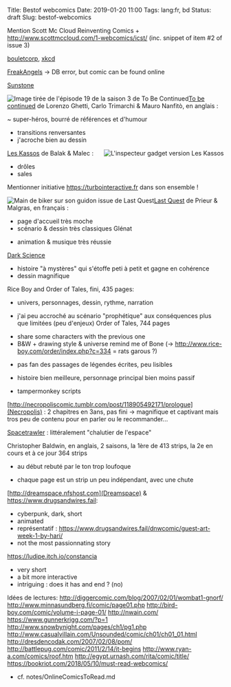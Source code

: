 Title: Bestof webcomics
Date: 2019-01-20 11:00
Tags: lang:fr, bd
Status: draft
Slug: bestof-webcomics

Mention Scott Mc Cloud Reinventing Comics + http://www.scottmccloud.com/1-webcomics/icst/ (inc. snippet of item #2 of issue 3)

[bouletcorp](http://www.bouletcorp.com), [xkcd](http://xkcd.com)

[FreakAngels](http://www.freakangels.com) -> DB error, but comic can be found online

[Sunstone](https://www.deviantart.com/shiniez/gallery/35675685/sunstone-chapter1)

<img alt="Image tirée de l'épisode 19 de la saison 3 de To Be Continued" src="images/2019/02/to-be-continued.jpg" class="left">

[To be continued](http://tobecontinuedcomic.com/webcomic) de Lorenzo Ghetti, Carlo Trimarchi & Mauro Nanfitò, en anglais :

~ super-héros, bourré de références et d'humour
+ transitions renversantes
+ j'acroche bien au dessin

<img alt="L'inspecteur gadget version Les Kassos" src="images/2019/02/kassos.jpg" class="right">

[Les Kassos](https://turbointeractive.fr/series/les-kassos/) de Balak & Malec :

+ drôles
+ sales

Mentionner initiative https://turbointeractive.fr dans son ensemble !

<img alt="Main de biker sur son guidon issue de Last Quest" src="images/2019/02/last-quest.gif" class="left">

[Last Quest](http://prieur-malgras.com/lastquest/FR/index.html) de Prieur & Malgras, en français :

- page d'accueil très moche
- scénario & dessin très classiques Glénat
+ animation & musique très réussie

[Dark Science](http://dresdencodak.com/2010/06/03/dark-science-01/)

+ histoire "à mystères" qui s'étoffe peti à petit et gagne en cohérence
+ dessin magnifique


Rice Boy and Order of Tales, fini, 435 pages:
+ univers, personnages, dessin, rythme, narration
- j'ai peu accroché au scénario "prophétique" aux conséquences plus que limitées (peu d'enjeux)
Order of Tales, 744 pages
+ share some characters with the previous one
+ B&W + drawing style & universe remind me of Bone (-> http://www.rice-boy.com/order/index.php?c=334 = rats garous ?)
- pas fan des passages de légendes écrites, peu lisibles
+ histoire bien meilleure, personnage principal bien moins passif

+ tampermonkey scripts

[http://necropoliscomic.tumblr.com/post/118905492171/prologue](Necropolis) : 2 chapitres en 3ans, pas fini -> magnifique et captivant mais tros peu de contenu pour en parler ou le recommander...

[Spacetrawler](https://www.baldwinpage.com/spacetrawler/2010/05/03/spacetrawler-37/) : littéralement "chalutier de l'espace"
<!-- $$('#container li > a').filter(e => e.textContent.includes('/10 ') || e.textContent.includes('/11 ') || e.textContent.includes('/12 ') || e.textContent.includes('/13 ')).length -->
<!-- $$('#container li > a').filter(e => e.textContent.includes('/16 ') || e.textContent.includes('/17 ') || e.textContent.includes('/18 ') || e.textContent.includes('/19 ')).length -->
Christopher Baldwin, en anglais, 2 saisons, la 1ère de 413 strips, la 2e en cours et à ce jour 364 strips
- au début rebuté par le ton trop loufoque
+ chaque page est un strip un peu indépendant, avec une chute

[http://dreamspace.nfshost.com](Dreamspace) & https://www.drugsandwires.fail:
+ cyberpunk, dark, short
+ animated
+ représentatif : https://www.drugsandwires.fail/dnwcomic/guest-art-week-1-by-hari/
+ not the most passionnating story

https://ludipe.itch.io/constancia

+ very short
+ a bit more interactive
+ intriguing : does it has and end ? (no)


Idées de lectures:
http://diggercomic.com/blog/2007/02/01/wombat1-gnorf/
http://www.minnasundberg.fi/comic/page01.php
http://bird-boy.com/comic/volume-i-page-01/
http://nwain.com/
https://www.gunnerkrigg.com/?p=1
http://www.snowbynight.com/pages/ch1/pg1.php
http://www.casualvillain.com/Unsounded/comic/ch01/ch01_01.html
http://dresdencodak.com/2007/02/08/pom/
http://battlepug.com/comic/2011/2/14/it-begins
http://www.ryan-a.com/comics/roof.htm
http://egypt.urnash.com/rita/comic/title/
https://bookriot.com/2018/05/10/must-read-webcomics/

+ cf. notes/OnlineComicsToRead.md


<style>
article img { max-height: 20rem; }
img.left  { float: left; }
img.right { float: right; }
article p { clear: both; }
</style>
